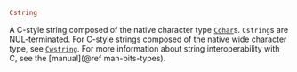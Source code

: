 ```julia
Cstring
```

A C-style string composed of the native character type [`Cchar`](@ref)s. `Cstring`s are NUL-terminated. For C-style strings composed of the native wide character type, see [`Cwstring`](@ref). For more information about string interoperability with C, see the [manual](@ref man-bits-types).
